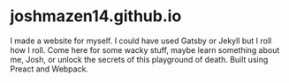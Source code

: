 # joshmazen14.github.io

I made a website for myself. I could have used Gatsby or Jekyll but I roll how I roll. Come here for some wacky stuff, maybe learn
something about me, Josh, or unlock the secrets of this playground of death. Built using Preact and Webpack.
